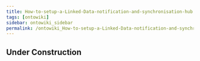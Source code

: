 ```yaml
---
title: How-to-setup-a-Linked-Data-notification-and-synchronisation-hub
tags: [ontowiki]
sidebar: ontowiki_sidebar
permalink: /ontowiki_How-to-setup-a-Linked-Data-notification-and-synchronisation-hub/
---
```

## Under Construction